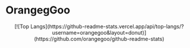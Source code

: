 # OrangegGoo
<div align="center">[![Top Langs](https://github-readme-stats.vercel.app/api/top-langs/?username=orangegoo&layout=donut)](https://github.com/orangegoo/github-readme-stats)</div>
